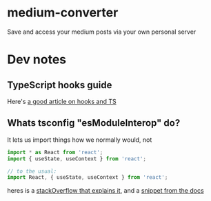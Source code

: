 # medium-converter
Save and access your medium posts via your own personal server


# Dev notes

## TypeScript hooks guide
Here's [a good article on hooks and TS](https://levelup.gitconnected.com/usetypescript-a-complete-guide-to-react-hooks-and-typescript-db1858d1fb9c)

## Whats tsconfig "esModuleInterop" do?
It lets us import things how we normally would, not

```js
import * as React from 'react';
import { useState, useContext } from 'react';

// to the usual:
import React, { useState, useContext } from 'react';
```
heres is a [stackOverflow that explains it](https://stackoverflow.com/questions/54674392/react-with-typescript-how-to-import-methods), and a [snippet from the docs](https://www.typescriptlang.org/docs/handbook/release-notes/typescript-2-7.html#support-for-import-d-from-cjs-from-commonjs-modules-with---esmoduleinterop)